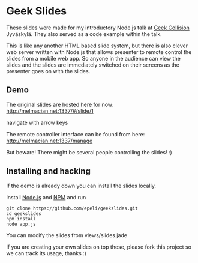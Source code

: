 
# Geek Slides

These slides were made for my introductory Node.js talk at [Geek Collision][geek]
Jyväskylä. They also served as a code example within the talk.

This is like any another HTML based slide system, but there is also clever web
server written with Node.js that allows presenter to remote control the slides
from a mobile web app. So anyone in the audience can view the slides and the
slides are immediately switched on their screens as the presenter goes on with
the slides.


## Demo

The original slides are hosted here for now:
http://melmacian.net:1337/#/slide/1

navigate with arrow keys


The remote controller interface can be found from here:
http://melmacian.net:1337/manage

But beware! There might be several people controlling the slides! :)


## Installing and hacking

If the demo is already down you can install the slides locally.

Install [Node.js][] and [NPM][] and run

    git clone https://github.com/epeli/geekslides.git
    cd geekslides
    npm install
    node app.js


You can modify the slides from views/slides.jade


If you are creating your own slides on top these, please fork this project so we
can track its usage, thanks :)


[Node.js]: http://nodejs.org/
[NPM]: http://npmjs.org/j
[geek]: http://www.geekcollision.org/2011/06/v041-nodejs-change-of-location.html

